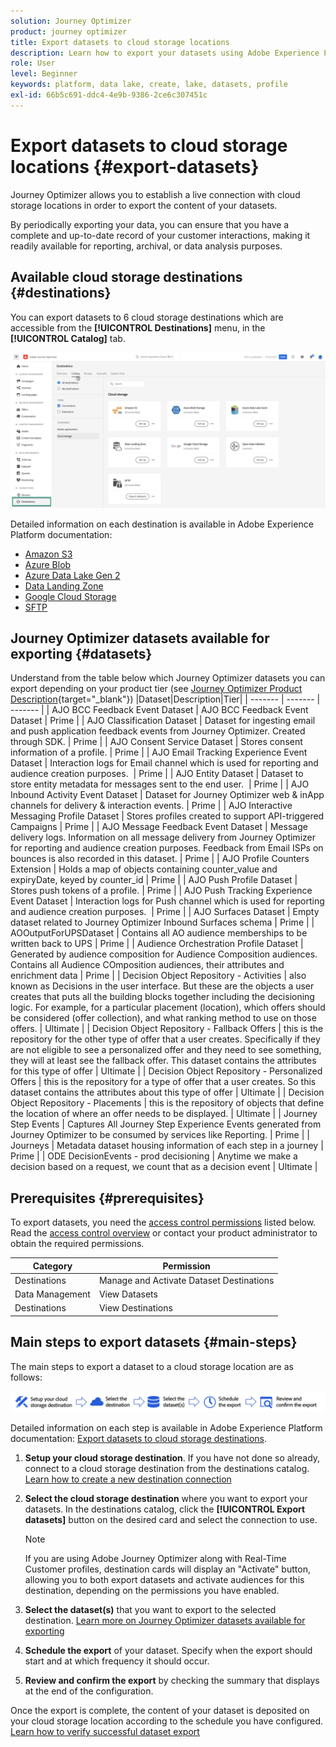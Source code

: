 ```yaml
---
solution: Journey Optimizer
product: journey optimizer
title: Export datasets to cloud storage locations
description: Learn how to export your datasets using Adobe Experience Platform cloud storage destinations.
role: User
level: Beginner
keywords: platform, data lake, create, lake, datasets, profile
exl-id: 66b5c691-ddc4-4e9b-9386-2ce6c307451c
---
```

# Export datasets to cloud storage locations {#export-datasets}

Journey Optimizer allows you to establish a live connection with cloud storage locations in order to export the content of your datasets.

By periodically exporting your data, you can ensure that you have a complete and up-to-date record of your customer interactions, making it readily available for reporting, archival, or data analysis purposes.

## Available cloud storage destinations {#destinations}

You can export datasets to 6 cloud storage destinations which are accessible from the **[!UICONTROL Destinations]** menu, in the **[!UICONTROL Catalog]** tab.

![](assets/dataset-export-setup.png)


Detailed information on each destination is available in Adobe Experience Platform documentation:

* [Amazon S3](https://experienceleague.adobe.com/docs/experience-platform/destinations/catalog/cloud-storage/amazon-s3.html)
* [Azure Blob](https://experienceleague.adobe.com/docs/experience-platform/destinations/catalog/cloud-storage/azure-blob.html)
* [Azure Data Lake Gen 2](https://experienceleague.adobe.com/docs/experience-platform/destinations/catalog/cloud-storage/adls-gen2.html)
* [Data Landing Zone](https://experienceleague.adobe.com/docs/experience-platform/destinations/catalog/cloud-storage/data-landing-zone.html)
* [Google Cloud Storage](https://experienceleague.adobe.com/docs/experience-platform/destinations/catalog/cloud-storage/google-cloud-storage.html)
* [SFTP](https://experienceleague.adobe.com/docs/experience-platform/destinations/catalog/cloud-storage/sftp.html)

## Journey Optimizer datasets available for exporting {#datasets}

Understand from the table below which Journey Optimizer datasets you can export depending on your product tier (see [Journey Optimizer Product Description](https://helpx.adobe.com/legal/product-descriptions/adobe-journey-optimizer.html){target="_blank"})
|Dataset|Description|Tier|
| ------- | ------- | ------- |
| AJO BCC Feedback Event Dataset | AJO BCC Feedback Event Dataset | Prime |
| AJO Classification Dataset | Dataset for ingesting email and push application feedback events from Journey Optimizer. Created through SDK. | Prime |
| AJO Consent Service Dataset | Stores consent information of a profile. | Prime |
| AJO Email Tracking Experience Event Dataset | Interaction logs for Email channel which is used for reporting and audience creation purposes.  | Prime |
| AJO Entity Dataset | Dataset to store entity metadata for messages sent to the end user.  | Prime |
| AJO Inbound Activity Event Dataset | Dataset for Journey Optimizer web & inApp channels for delivery & interaction events. | Prime |
| AJO Interactive Messaging Profile Dataset | Stores profiles created to support API-triggered Campaigns | Prime |
| AJO Message Feedback Event Dataset | Message delivery logs. Information on all message delivery from Journey Optimizer for reporting and audience creation purposes. Feedback from Email ISPs on bounces is also recorded in this dataset. | Prime |
| AJO Profile Counters Extension | Holds a map of objects containing counter_value and expiryDate, keyed by counter_id | Prime |
| AJO Push Profile Dataset | Stores push tokens of a profile. | Prime |
| AJO Push Tracking Experience Event Dataset | Interaction logs for Push channel which is used for reporting and audience creation purposes.  | Prime |
| AJO Surfaces Dataset | Empty dataset related to Journey Optimizer Inbound Surfaces schema | Prime |
| AOOutputForUPSDataset | Contains all AO audience memberships to be written back to UPS | Prime |
| Audience Orchestration Profile Dataset | Generated by audience composition for Audience Composition audiences. Contains all Audience COmposition audiences, their attributes and enrichment data | Prime |
| Decision Object Repository - Activities | also known as Decisions in the user interface. But these are the objects a user creates that puts all the building blocks together including the decisioning logic. For example, for a particular placement (location), which offers should be considered (offer collection), and what ranking method to use on those offers. | Ultimate |
| Decision Object Repository - Fallback Offers | this is the repository for the other type of offer that a user creates. Specifically if they are not eligible to see a personalized offer and they need to see something, they will at least see the fallback offer. This dataset contains the attributes for this type of offer | Ultimate |
| Decision Object Repository - Personalized Offers | this is the repository for a type of offer that a user creates. So this dataset contains the attributes about this type of offer | Ultimate |
| Decision Object Repository - Placements | this is the repository of objects that define the location of where an offer needs to be displayed. | Ultimate |
| Journey Step Events | Captures All Journey Step Experience Events generated from Journey Optimizer to be consumed by services like Reporting. | Prime |
| Journeys | Metadata dataset housing information of each step in a journey | Prime |
| ODE DecisionEvents - prod decisioning | Anytime we make a decision based on a request, we count that as a decision event | Ultimate |
 
## Prerequisites {#prerequisites}

To export datasets, you need the [access control permissions](https://experienceleague.adobe.com/docs/experience-platform/access-control/home.html#permissions) listed below. Read the [access control overview](https://experienceleague.adobe.com/docs/experience-platform/access-control/ui/overview.html) or contact your product administrator to obtain the required permissions.

|Category|Permission|
|--|--|
|Destinations|Manage and Activate Dataset Destinations|
|Data Management|View Datasets|
|Destinations|View Destinations|

## Main steps to export datasets {#main-steps}

The main steps to export a dataset to a cloud storage location are as follows:

![](assets/dataset-export-process.png)

Detailed information on each step is available in Adobe Experience Platform documentation: [Export datasets to cloud storage destinations](https://experienceleague.adobe.com/docs/experience-platform/destinations/ui/activate/export-datasets.html).

1. **Setup your cloud storage destination**. If you have not done so already, connect to a cloud storage destination from the destinations catalog. [Learn how to create a new destination connection](https://experienceleague.adobe.com/docs/experience-platform/destinations/ui/connect-destination.html#setup)

    <!--![](assets/dataset-export-setup.png)-->

1. **Select the cloud storage destination** where you want to export your datasets. In the destinations catalog, click the **[!UICONTROL Export datasets]** button on the desired card and select the connection to use.

    <!--![](assets/dataset-export-destination.png)-->

    >[!NOTE]
    >
    >If you are using Adobe Journey Optimizer along with Real-Time Customer profiles, destination cards will display an "Activate" button, allowing you to both export datasets and activate audiences for this destination, depending on the permissions you have enabled.

1. **Select the dataset(s)** that you want to export to the selected destination. [Learn more on Journey Optimizer datasets available for exporting](#datasets)

    <!--![](assets/dataset-export-dataset-selection.png)-->

1. **Schedule the export** of your dataset. Specify when the export should start and at which frequency it should occur.

    <!--![](assets/dataset-export-schedule.png)-->

1. **Review and confirm the export** by checking the summary that displays at the end of the configuration.

    <!--![](assets/dataset-export-review.png)-->

Once the export is complete, the content of your dataset is deposited on your cloud storage location according to the schedule you have configured. [Learn how to verify successful dataset export](https://experienceleague.adobe.com/docs/experience-platform/destinations/ui/activate/export-datasets.html#verify)
